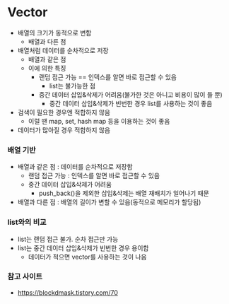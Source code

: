 # Vector

* 배열의 크기가 동적으로 변함
    * 배열과 다른 점
* 배열처럼 데이터를 순차적으로 저장
    * 배열과 같은 점
    * 이에 의한 특징
        * 랜덤 접근 가능 == 인덱스를 알면 바로 접근할 수 있음
            * list는 불가능한 점
        * 중간 데이터 삽입&삭제가 어려움(불가한 것은 아니고 비용이 많이 들 뿐)
            * 중간 데이터 삽입&삭제가 빈번한 경우 list를 사용하는 것이 좋음
* 검색이 필요한 경우엔 적합하지 않음
    * 이럴 땐 map, set, hash map 등을 이용하는 것이 좋음
* 데이터가 많아질 경우 적합하지 않음

### 배열 기반
* 배열과 같은 점 : 데이터를 순차적으로 저장함
    * 랜덤 접근 가능 : 인덱스를 알면 바로 접근할 수 있음
    * 중간 데이터 삽입&삭제가 어려움
        * push_back()을 제외한 삽입&삭제는 배열 재배치가 일어나기 때문
* 배열과 다른 점 : 배열의 길이가 변할 수 있음(동적으로 메모리가 할당됨)

### list와의 비교
* list는 랜덤 접근 불가. 순차 접근만 가능
* list는 중간 데이터 삽입&삭제가 빈번한 경우 용이함
    * 데이터가 적으면 vector를 사용하는 것이 나음



### 참고 사이트
* https://blockdmask.tistory.com/70